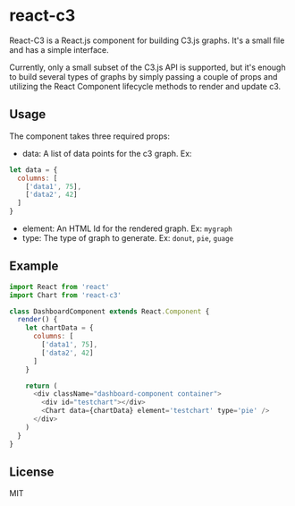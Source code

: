 # react-c3

React-C3 is a React.js component for building C3.js graphs. It's a
small file and has a simple interface.

Currently, only a small subset of the C3.js API is supported, but it's
enough to build several types of graphs by simply passing a couple of
props and utilizing the React Component lifecycle methods to render
and update c3.

## Usage

The component takes three required props:
- data:  A list of data points for the c3 graph. Ex:

```js
let data = {
  columns: [
    ['data1', 75],
    ['data2', 42]
  ]
}
```

- element: An HTML Id for the rendered graph. Ex: `mygraph`
- type: The type of graph to generate. Ex: `donut`, `pie`, `guage`


## Example

```js
import React from 'react'
import Chart from 'react-c3'

class DashboardComponent extends React.Component {
  render() {
    let chartData = {
      columns: [
        ['data1', 75],
        ['data2', 42]
      ]
    }

    return (
      <div className="dashboard-component container">
        <div id="testchart"></div>
        <Chart data={chartData} element='testchart' type='pie' />
      </div>
    )
  }
}
```

## License

MIT
